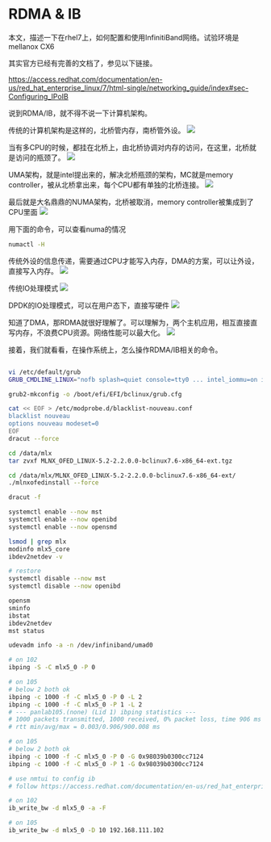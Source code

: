# RDMA & IB

本文，描述一下在rhel7上，如何配置和使用InfinitiBand网络。试验环境是mellanox CX6

其实官方已经有完善的文档了，参见以下链接。

https://access.redhat.com/documentation/en-us/red_hat_enterprise_linux/7/html-single/networking_guide/index#sec-Configuring_IPoIB

说到RDMA/IB，就不得不说一下计算机架构。

传统的计算机架构是这样的，北桥管内存，南桥管外设。
![](imgs/2021-04-21-20-30-09.png)

当有多CPU的时候，都挂在北桥上，由北桥协调对内存的访问，在这里，北桥就是访问的瓶颈了。
![](imgs/2021-04-21-20-31-41.png)

UMA架构，就是intel提出来的，解决北桥瓶颈的架构，MC就是memory controller，被从北桥拿出来，每个CPU都有单独的北桥连接。
![](imgs/2021-04-21-20-34-26.png)

最后就是大名鼎鼎的NUMA架构，北桥被取消，memory controller被集成到了CPU里面
![](imgs/2021-04-21-20-39-32.png)

用下面的命令，可以查看numa的情况
```bash
numactl -H
```

传统外设的信息传递，需要通过CPU才能写入内存，DMA的方案，可以让外设，直接写入内存。
![](imgs/2021-04-21-20-43-58.png)

传统IO处理模式
![](imgs/2021-04-21-20-47-12.png)

DPDK的IO处理模式，可以在用户态下，直接写硬件
![](imgs/2021-04-21-20-47-45.png)

知道了DMA，那RDMA就很好理解了。可以理解为，两个主机应用，相互直接直写内存，不浪费CPU资源。网络性能可以最大化。
![](imgs/2021-04-21-21-09-28.png)

接着，我们就看看，在操作系统上，怎么操作RDMA/IB相关的命令。

```bash

vi /etc/default/grub
GRUB_CMDLINE_LINUX="nofb splash=quiet console=tty0 ... intel_iommu=on iommu=pt default_hugepagesz=1G hugepagesz=1G hugepages=8i rdblacklist=nouveau"

grub2-mkconfig -o /boot/efi/EFI/bclinux/grub.cfg

cat << EOF > /etc/modprobe.d/blacklist-nouveau.conf
blacklist nouveau
options nouveau modeset=0
EOF
dracut --force

cd /data/mlx
tar zvxf MLNX_OFED_LINUX-5.2-2.2.0.0-bclinux7.6-x86_64-ext.tgz

cd /data/mlx/MLNX_OFED_LINUX-5.2-2.2.0.0-bclinux7.6-x86_64-ext/
./mlnxofedinstall --force

dracut -f

systemctl enable --now mst
systemctl enable --now openibd
systemctl enable --now opensmd

lsmod | grep mlx
modinfo mlx5_core
ibdev2netdev -v

# restore
systemctl disable --now mst
systemctl disable --now openibd

opensm
sminfo
ibstat
ibdev2netdev
mst status

udevadm info -a -n /dev/infiniband/umad0

# on 102
ibping -S -C mlx5_0 -P 0

# on 105
# below 2 both ok
ibping -c 1000 -f -C mlx5_0 -P 0 -L 2
ibping -c 1000 -f -C mlx5_0 -P 1 -L 2
# --- panlab105.(none) (Lid 1) ibping statistics ---
# 1000 packets transmitted, 1000 received, 0% packet loss, time 906 ms
# rtt min/avg/max = 0.003/0.906/900.008 ms

# on 105
# below 2 both ok
ibping -c 1000 -f -C mlx5_0 -P 0 -G 0x98039b0300cc7124
ibping -c 1000 -f -C mlx5_0 -P 1 -G 0x98039b0300cc7124

# use nmtui to config ib
# follow https://access.redhat.com/documentation/en-us/red_hat_enterprise_linux/7/html-single/networking_guide/index#sec-Configuring_IPoIB

# on 102
ib_write_bw -d mlx5_0 -a -F

# on 105
ib_write_bw -d mlx5_0 -D 10 192.168.111.102

```